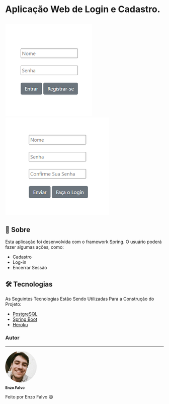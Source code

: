 #  Aplicação Web de Login e Cadastro.

## ![Screenshot](https://github.com/enzofalvo/login-and-register-page/blob/master/readme/screenshots/login-page.png) ![Screenshot](https://github.com/enzofalvo/login-and-register-page/blob/master/readme/screenshots/register-page.png)

## 📖 Sobre
Esta aplicação foi desenvolvida com o framework Spring. O usuário poderá fazer algumas ações, como:
<!--ts-->
   * Cadastro
   * Log-in
   * Encerrar Sessão
<!--te-->

## 🛠 Tecnologias

As Seguintes Tecnologias Estão Sendo Utilizadas Para a Construção do Projeto:

- [PostgreSQL](https://www.postgresql.org/)
- [Spring Boot](https://spring.io/projects/spring-boot)
- [Heroku](https://dashboard.heroku.com/)


### Autor
---

<a href="https://www.linkedin.com/in/enzo-falvo-b681291a2">
 <img style="border-radius: 50%;" src="https://github.com/enzofalvo/login-and-register-page/blob/master/readme/pic/fotoPerfil.jpg" width="100px;" alt=""/>
 <br />
 <sub><b>Enzo Falvo</b></sub></a>


Feito por Enzo Falvo 😄

